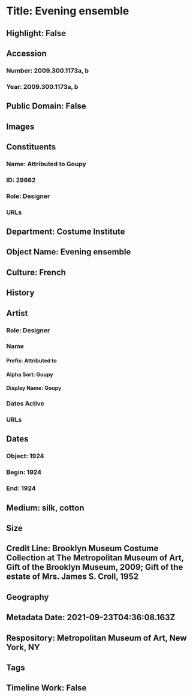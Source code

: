 # Title: Evening ensemble
## Highlight: False
## Accession
### Number: 2009.300.1173a, b
### Year: 2009.300.1173a, b
## Public Domain: False
## Images
## Constituents
### Name: Attributed to Goupy
### ID: 29662
### Role: Designer
### URLs
## Department: Costume Institute
## Object Name: Evening ensemble
## Culture: French
## History
## Artist
### Role: Designer
### Name
#### Prefix: Attributed to
#### Alpha Sort: Goupy
#### Display Name: Goupy
### Dates Active
### URLs
## Dates
### Object: 1924
### Begin: 1924
### End: 1924
## Medium: silk, cotton
## Size
## Credit Line: Brooklyn Museum Costume Collection at The Metropolitan Museum of Art, Gift of the Brooklyn Museum, 2009; Gift of the estate of Mrs. James S. Croll, 1952
## Geography
## Metadata Date: 2021-09-23T04:36:08.163Z
## Respository: Metropolitan Museum of Art, New York, NY
## Tags
## Timeline Work: False